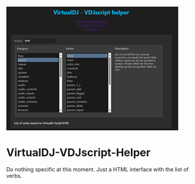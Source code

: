 ![logo](https://github.com/djcel/VirtualDJ-VDJscript-Helper/blob/main/preview_vdscript_helper.png?raw=true "")
# VirtualDJ-VDJscript-Helper

Do nothing specific at this moment. Just a HTML interface with the list of verbs. 
